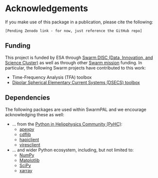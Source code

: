 # Acknowledgements

If you make use of this package in a publication, please cite the following:

```raw
[Pending Zenodo link - for now, just reference the GitHub repo]
```

## Funding

This project is funded by ESA through [Swarm DISC (Data, Innovation, and Science Cluster)](https://earth.esa.int/eogateway/activities/swarm-disc) as well as through other [Swarm mission](https://earth.esa.int/eogateway/missions/swarm) funding. In particular, the following Swarm projects have contributed to this work:
- Time-Frequency Analysis (TFA) toolbox
- [Dipolar Spherical Elementary Current Systems (DSECS) toolbox](https://earth.esa.int/eogateway/activities/dsecs)

## Dependencies

The following packages are used within SwarmPAL and we encourage acknowledging these as well:

- ... from the [Python in Heliophysics Community (PyHC)](https://heliopython.org):
    - [apexpy](https://github.com/aburrell/apexpy)
    - [cdflib](https://github.com/MAVENSDC/cdflib)
    - [hapiclient](https://github.com/hapi-server/client-python)
    - [viresclient](https://github.com/ESA-VirES/VirES-Python-Client)
- ... and wider Python ecosystem, including, but not limited to:
    - [NumPy](https://numpy.org/citing-numpy)
    - [Matplotlib](https://matplotlib.org/stable/users/project/citing.html)
    - [SciPy](https://scipy.org/citing-scipy)
    - [xarray](https://docs.xarray.dev/en/stable/getting-started-guide/faq.html#how-should-i-cite-xarray)
